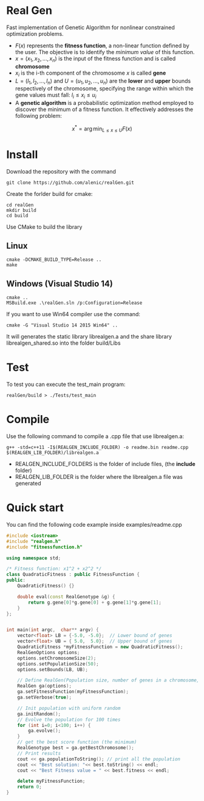 # Real Gen
Fast implementation of Genetic Algorithm for nonlinear constrained optimization problems.

* $F(x)$ represents the **fitness function**, a non-linear function defined by the user. The objective is to identify the *minimum value* of this function.
* $x = (x_1, x_2, ..., x_n)$ is the input of the fitness function and is called **chromosome**
* $x_i$ is the i-th component of the chromosome $x$ is called **gene**
* $L=(l_1, l_2, ... , l_n)$ and $U=(u_1, u_2, ... , u_n)$ are the **lower** and **upper** bounds respectively of the chromosome, specifying the range within which the gene values must fall: $l_i \le x_i \le u_i$
* A **genetic algorithm** is a probabilistic optimization method employed to discover the minimum of a fitness function. It effectively addresses the following problem:

$$x^* = \arg \min_{L \le x \le U} F(x)$$

# Install

Download the repository with the command

```
git clone https://github.com/alenic/realGen.git
```

Create the forlder build for cmake:

```
cd realGen
mkdir build
cd build
```

Use CMake to build the library 

## Linux

```
cmake -DCMAKE_BUILD_TYPE=Release ..
make
```

## Windows (Visual Studio 14)

```
cmake ..
MSBuild.exe .\realGen.sln /p:Configuration=Release
```

If you want to use Win64 compiler use the command:

```
cmake -G "Visual Studio 14 2015 Win64" ..
```

It will generates the static library librealgen.a and the share library librealgen_shared.so into the folder build/Libs

# Test
To test you can execute the test_main program:

```
realGen/build > ./Tests/test_main
```

# Compile
Use the following command to compile a .cpp file that use librealgen.a:
```
g++ -std=c++11 -I$(REALGEN_INCLUDE_FOLDER) -o readme.bin readme.cpp $(REALGEN_LIB_FOLDER)/librealgen.a
```

* REALGEN_INCLUDE_FOLDERS is the folder of include files, (the **include** folder)
* REALGEN_LIB_FOLDER is the folder where the librealgen.a file was generated 

# Quick start

You can find the following code example inside examples/readme.cpp

```c++
#include <iostream>
#include "realgen.h"
#include "fitnessfunction.h"

using namespace std;

/* Fitness function: x1^2 + x2^2 */
class QuadraticFitness : public FitnessFunction {
public:
    QuadraticFitness() {}

    double eval(const RealGenotype &g) {
        return g.gene[0]*g.gene[0] + g.gene[1]*g.gene[1];
    }
};


int main(int argc,  char** argv) {
    vector<float> LB = {-5.0, -5.0};  // Lower bound of genes
    vector<float> UB = { 5.0,  5.0};  // Upper bound of genes
    QuadraticFitness *myFitnessFunction = new QuadraticFitness();
    RealGenOptions options;
    options.setChromosomeSize(2);
    options.setPopulationSize(50);
    options.setBounds(LB, UB);

    // Define RealGen(Population size, number of genes in a chromosome, LB, UB)
    RealGen ga(options);
    ga.setFitnessFunction(myFitnessFunction);
    ga.setVerbose(true);

    // Init population with uniform random
    ga.initRandom();
    // Evolve the population for 100 times
    for (int i=0; i<100; i++) {
        ga.evolve();
    }
    // get the best score function (the minimum)
    RealGenotype best = ga.getBestChromosome();
    // Print results
    cout << ga.populationToString(); // print all the population
    cout << "Best solution: "<< best.toString() << endl;
    cout << "Best Fitness value = " << best.fitness << endl;

    delete myFitnessFunction;
    return 0;
}

  ```
  

